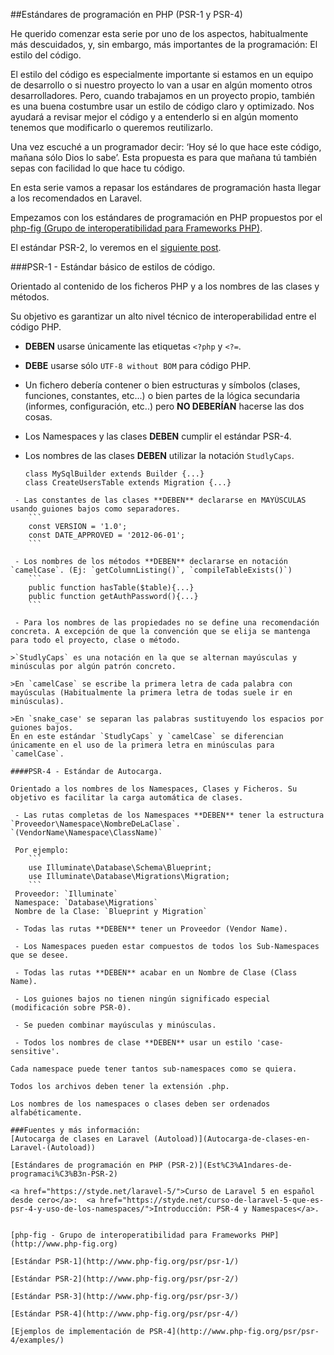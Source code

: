 ##Estándares de programación en PHP (PSR-1 y PSR-4)

He querido comenzar esta serie por uno de los aspectos, habitualmente más descuidados, y, sin embargo, más importantes de la programación: El estilo del código.

El estilo del código es especialmente importante si estamos en un equipo de desarrollo o si nuestro proyecto lo van a usar en algún momento otros desarrolladores. Pero, cuando trabajamos en un proyecto propio, también es una buena costumbre usar un estilo de código claro y optimizado. Nos ayudará a revisar mejor el código y a entenderlo si en algún momento tenemos que modificarlo o queremos reutilizarlo.

Una vez escuché a un programador decir: ‘Hoy sé lo que hace este código, mañana sólo Dios lo sabe’. Esta propuesta es para que mañana tú también sepas con facilidad lo que hace tu código.

En esta serie vamos a repasar los estándares de programación hasta llegar a los recomendados en Laravel.

Empezamos con los estándares de programación en PHP propuestos por el [php-fig (Grupo de interoperatibilidad para Frameworks PHP)](http://www.php-fig.org).

El estándar PSR-2, lo veremos en el [siguiente post](Est%C3%A1ndares-de-programaci%C3%B3n-PSR-2).

###PSR-1 - Estándar básico de estilos de código.

Orientado al contenido de los ficheros PHP y a los nombres de las clases y métodos. 

Su objetivo es garantizar un alto nivel técnico de interoperabilidad entre el código PHP.

 - **DEBEN** usarse únicamente las etiquetas `<?php` y `<?=`.

 - **DEBE** usarse sólo `UTF-8 without BOM` para código PHP.  

 - Un fichero debería contener o bien estructuras y símbolos (clases, funciones, constantes, etc...) o bien partes de la lógica secundaria (informes, configuración, etc..) pero **NO DEBERÍAN** hacerse las dos cosas. 

 - Los Namespaces y las clases **DEBEN** cumplir el estándar PSR-4.

 - Los nombres de las clases **DEBEN** utilizar la notación `StudlyCaps`.
	```
	class MySqlBuilder extends Builder {...}
	class CreateUsersTable extends Migration {...}
```
 - Las constantes de las clases **DEBEN** declararse en MAYÚSCULAS usando guiones bajos como separadores.
	```
    const VERSION = '1.0';
	const DATE_APPROVED = '2012-06-01';
    ```

 - Los nombres de los métodos **DEBEN** declararse en notación `camelCase`. (Ej: `getColumnListing()`, `compileTableExists()`)
	```
	public function hasTable($table){...}
	public function getAuthPassword(){...}
    ```

 - Para los nombres de las propiedades no se define una recomendación concreta. A excepción de que la convención que se elija se mantenga para todo el proyecto, clase o método. 
 
>`StudlyCaps` es una notación en la que se alternan mayúsculas y minúsculas por algún patrón concreto.  

>En `camelCase` se escribe la primera letra de cada palabra con mayúsculas (Habitualmente la primera letra de todas suele ir en minúsculas).  

>En `snake_case' se separan las palabras sustituyendo los espacios por guiones bajos.   
En en este estándar `StudlyCaps` y `camelCase` se diferencian únicamente en el uso de la primera letra en minúsculas para `camelCase`.
	
####PSR-4 - Estándar de Autocarga.

Orientado a los nombres de los Namespaces, Clases y Ficheros. Su objetivo es facilitar la carga automática de clases.

 - Las rutas completas de los Namespaces **DEBEN** tener la estructura `Proveedor\Namespace\NombreDeLaClase`. `(VendorName\Namespace\ClassName)`
 
 Por ejemplo:  
	```
    use Illuminate\Database\Schema\Blueprint;
	use Illuminate\Database\Migrations\Migration;
	```
 Proveedor: `Illuminate`  
 Namespace: `Database\Migrations`  
 Nombre de la Clase: `Blueprint y Migration`  
 
 - Todas las rutas **DEBEN** tener un Proveedor (Vendor Name).
 
 - Los Namespaces pueden estar compuestos de todos los Sub-Namespaces que se desee.  
 
 - Todas las rutas **DEBEN** acabar en un Nombre de Clase (Class Name).
 
 - Los guiones bajos no tienen ningún significado especial (modificación sobre PSR-0).
 
 - Se pueden combinar mayúsculas y minúsculas.
 
 - Todos los nombres de clase **DEBEN** usar un estilo 'case-sensitive'.
   
Cada namespace puede tener tantos sub-namespaces como se quiera.

Todos los archivos deben tener la extensión .php.

Los nombres de los namespaces o clases deben ser ordenados alfabéticamente.

###Fuentes y más información:
[Autocarga de clases en Laravel (Autoload)](Autocarga-de-clases-en-Laravel-(Autoload))

[Estándares de programación en PHP (PSR-2)](Est%C3%A1ndares-de-programaci%C3%B3n-PSR-2)

<a href="https://styde.net/laravel-5/">Curso de Laravel 5 en español desde cero</a>:  <a href="https://styde.net/curso-de-laravel-5-que-es-psr-4-y-uso-de-los-namespaces/">Introducción: PSR-4 y Namespaces</a>.   


[php-fig - Grupo de interoperatibilidad para Frameworks PHP](http://www.php-fig.org)  

[Estándar PSR-1](http://www.php-fig.org/psr/psr-1/)  

[Estándar PSR-2](http://www.php-fig.org/psr/psr-2/)  

[Estándar PSR-3](http://www.php-fig.org/psr/psr-3/)  

[Estándar PSR-4](http://www.php-fig.org/psr/psr-4/)  

[Ejemplos de implementación de PSR-4](http://www.php-fig.org/psr/psr-4/examples/)  
